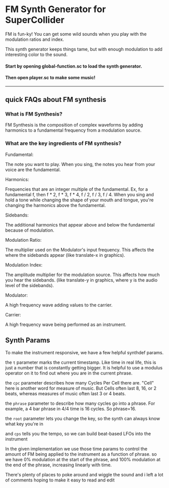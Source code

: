 # FM Synth Generator for SuperCollider

FM is fun-ky! You can get some wild sounds when you play with the modulation ratios and index.

This synth generator keeps things tame, but with enough modulation to add interesting color to the sound.

#### Start by opening global-function.sc to load the synth generator.
#### Then open player.sc to make some music!

- - - 


## quick FAQs about FM synthesis

### What is FM Synthesis?

FM Synthesis is the composition of complex waveforms by adding harmonics to a fundamental frequency from a modulation source.


### What are the key ingredients of FM synthesis?


Fundamental:

The note you want to play. When you sing, the notes you hear from your voice are the fundamental.


Harmonics:

 Frequencies that are an integer multiple of the fundamental. Ex, for a fundamental f, then f * 2, f * 3, f * 4, f / 2, f / 3, f / 4. When you sing and hold a tone while changing the shape of your mouth and tongue, you're changing the harmonics above the fundamental.


Sidebands:

The additional harmonics that appear above and below the fundamental because of modulation.



Modulation Ratio:

The multiplier used on the Modulator's input frequency. This affects the where the sidebands appear
(like translate-x in graphics).


Modulation Index: 

The amplitude multiplier for the modulation source. This affects how much you hear the sidebands.
(like translate-y in graphics, where y is the audio level of the sidebands).


Modulator:

A high frequency wave adding values to the carrier.


Carrier:

A high frequency wave being performed as an instrument.


## Synth Params

To make the instrument responsive, we have a few helpful synthdef params.


the  `t` parameter marks the current timestamp. Like time in real life, this is just a number that is constantly getting bigger. It is helpful to use a modulus operator on it to find out where you are in the current phrase. 


the `cpc` parameter describes how many Cycles Per Cell there are. "Cell" here is another word for measure of music. But Cells often last 8, 16, or 2 beats, whereas measures of music often last 3 or 4 beats.


the  `phrase` parameter to describe how many cycles go into a phrase. For example, a 4 bar phrase in 4/4 time is 16 cycles. So phrase=16.


the `root` parameter lets you change the key, so the synth can always know what key you're in


and `cps` tells you the tempo, so we can build beat-based LFOs into the instrument

In the given implementation we use those time params to control the amount of FM being applied to the instrument as a function of phrase.
so we have 0% modulation at the start of the phrase, and 100% modulation at the end of the phrase, increasing linearly with time.

There's plenty of places to poke around and wiggle the sound 
and i left a lot of comments hoping to make it easy to read and edit 
